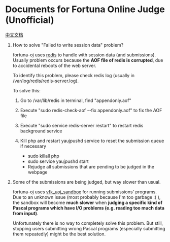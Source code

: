 # Documents for Fortuna Online Judge (Unofficial)

[中文文档](README_cn.md)

1. How to solve "Failed to write session data" problem?

   fortuna-oj uses [redis](https://github.com/antirez/redis) to handle with session data (and submissions). Usually problem occurs because the **AOF file of redis is corrupted**, due to accidental reboots of the web server.

   To identify this problem, please check redis log (usually in /var/log/redis/redis-server.log).

   To solve this:

   1. Go to /var/lib/redis in terminal, find "appendonly.aof"

   2. Execute "sudo redis-check-aof --fix appendonly.aof" to fix the AOF file

   3. Execute "sudo service redis-server restart" to restart redis background service

   4. Kill php and restart yaujpushd service to reset the submission queue if necessary

      - sudo killall php
      - sudo service yaujpushd start
      - Rejudge all submissions that are pending to be judged in the webpage

2. Some of the submissions are being judged, but way slower than usual.

   fortuna-oj uses [vfk_uoj_sandbox](https://github.com/roastduck/vfk_uoj_sandbox) for running submissions' programs. Due to an unknown issue (most probably because I'm too garbage :( ), the sandbox will become **much slower** when **judging a specific kind of Pascal programs which have I/O problems (e.g. reading too much data from input)**. 

   Unfortunately there is no way to completely solve this problem. But still, stopping users submitting wrong Pascal programs (especially submitting them repeatedly) might be the best solution.